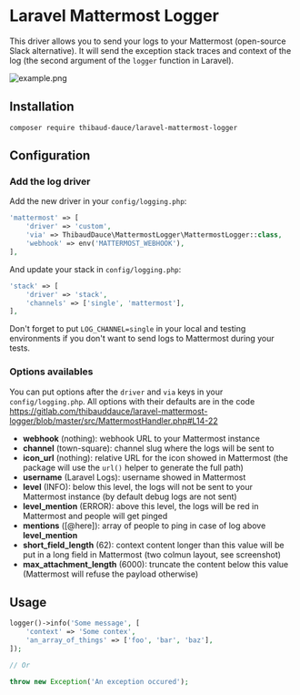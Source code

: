 # Laravel Mattermost Logger

This driver allows you to send your logs to your Mattermost (open-source Slack alternative). It will send the exception stack traces and context of the log (the second argument of the `logger` function in Laravel).

![example.png](https://gitlab.com/thibauddauce/laravel-mattermost-logger/raw/master/example.png)

## Installation

```
composer require thibaud-dauce/laravel-mattermost-logger
```

## Configuration

### Add the log driver

Add the new driver in your `config/logging.php`:

```php
'mattermost' => [
    'driver' => 'custom',
    'via' => ThibaudDauce\MattermostLogger\MattermostLogger::class,
    'webhook' => env('MATTERMOST_WEBHOOK'),
],
```

And update your stack in `config/logging.php`:

```php
'stack' => [
    'driver' => 'stack',
    'channels' => ['single', 'mattermost'],
],
```

Don't forget to put `LOG_CHANNEL=single` in your local and testing environments if you don't want to send logs to Mattermost during your tests.

### Options availables

You can put options after the `driver` and `via` keys in your `config/logging.php`. All options with their defaults are in the code https://gitlab.com/thibauddauce/laravel-mattermost-logger/blob/master/src/MattermostHandler.php#L14-22

- **webhook** (nothing): webhook URL to your Mattermost instance
- **channel** (town-square): channel slug where the logs will be sent to
- **icon_url** (nothing): relative URL for the icon showed in Mattermost (the package will use the `url()` helper to generate the full path)
- **username** (Laravel Logs): username showed in Mattermost
- **level** (INFO): below this level, the logs will not be sent to your Mattermost instance (by default debug logs are not sent)
- **level_mention** (ERROR): above this level, the logs will be red in Mattermost and people will get pinged
- **mentions** ([@here]): array of people to ping in case of log above **level_mention**
- **short_field_length** (62): context content longer than this value will be put in a long field in Mattermost (two colmun layout, see screenshot)
- **max_attachment_length** (6000): truncate the content below this value (Mattermost will refuse the payload otherwise)

## Usage

```php
logger()->info('Some message', [
    'context' => 'Some contex',
    'an_array_of_things' => ['foo', 'bar', 'baz'],
]);

// Or

throw new Exception('An exception occured');
```
